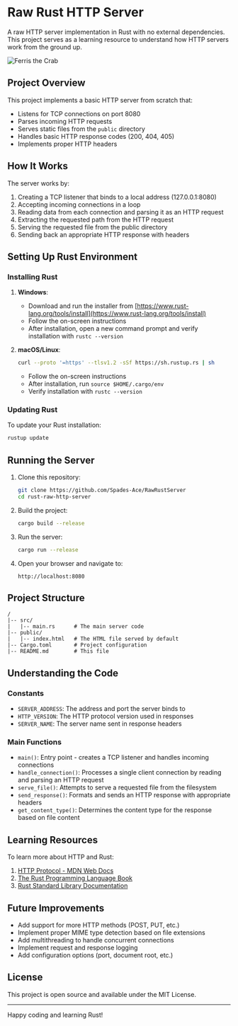 # Raw Rust HTTP Server

A raw HTTP server implementation in Rust with no external dependencies. This project serves as a learning resource to understand how HTTP servers work from the ground up.

![Ferris the Crab](https://rustacean.net/assets/cuddlyferris.svg)

## Project Overview

This project implements a basic HTTP server from scratch that:

- Listens for TCP connections on port 8080
- Parses incoming HTTP requests
- Serves static files from the `public` directory
- Handles basic HTTP response codes (200, 404, 405)
- Implements proper HTTP headers

## How It Works

The server works by:

1. Creating a TCP listener that binds to a local address (127.0.0.1:8080)
2. Accepting incoming connections in a loop
3. Reading data from each connection and parsing it as an HTTP request
4. Extracting the requested path from the HTTP request
5. Serving the requested file from the public directory
6. Sending back an appropriate HTTP response with headers

## Setting Up Rust Environment

### Installing Rust

1. **Windows**:
   - Download and run the installer from [https://www.rust-lang.org/tools/install](https://www.rust-lang.org/tools/install)
   - Follow the on-screen instructions
   - After installation, open a new command prompt and verify installation with `rustc --version`

2. **macOS/Linux**:

   ```bash
   curl --proto '=https' --tlsv1.2 -sSf https://sh.rustup.rs | sh
   ```

   - Follow the on-screen instructions
   - After installation, run `source $HOME/.cargo/env`
   - Verify installation with `rustc --version`

### Updating Rust

To update your Rust installation:

```bash
rustup update
```

## Running the Server

1. Clone this repository:

   ```bash
   git clone https://github.com/Spades-Ace/RawRustServer
   cd rust-raw-http-server
   ```

2. Build the project:

   ```bash
   cargo build --release
   ```

3. Run the server:

   ```bash
   cargo run --release
   ```

4. Open your browser and navigate to:

   ```
   http://localhost:8080
   ```

## Project Structure

```
/
|-- src/
|   |-- main.rs      # The main server code
|-- public/
|   |-- index.html   # The HTML file served by default
|-- Cargo.toml       # Project configuration
|-- README.md        # This file
```

## Understanding the Code

### Constants

- `SERVER_ADDRESS`: The address and port the server binds to
- `HTTP_VERSION`: The HTTP protocol version used in responses
- `SERVER_NAME`: The server name sent in response headers

### Main Functions

- `main()`: Entry point - creates a TCP listener and handles incoming connections
- `handle_connection()`: Processes a single client connection by reading and parsing an HTTP request
- `serve_file()`: Attempts to serve a requested file from the filesystem
- `send_response()`: Formats and sends an HTTP response with appropriate headers
- `get_content_type()`: Determines the content type for the response based on file content

## Learning Resources

To learn more about HTTP and Rust:

1. [HTTP Protocol - MDN Web Docs](https://developer.mozilla.org/en-US/docs/Web/HTTP)
2. [The Rust Programming Language Book](https://doc.rust-lang.org/book/)
3. [Rust Standard Library Documentation](https://doc.rust-lang.org/std/)

## Future Improvements

- Add support for more HTTP methods (POST, PUT, etc.)
- Implement proper MIME type detection based on file extensions
- Add multithreading to handle concurrent connections
- Implement request and response logging
- Add configuration options (port, document root, etc.)

## License

This project is open source and available under the MIT License.

---

Happy coding and learning Rust!
